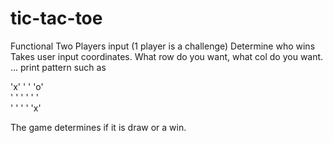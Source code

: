 # tic-tac-toe
Functional
Two Players input (1 player is a challenge)
Determine who wins
Takes user input coordinates.  What row do you want, what col do you want. ... print  pattern such as 

 'x' ' ' 'o'     
 ' ' ' ' ' '      
 ' ' ' ' 'x'


The game determines if it is draw or a win.

